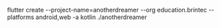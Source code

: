 
flutter create --project-name=anotherdreamer --org education.brintec --platforms android,web -a kotlin ./anotherdreamer
